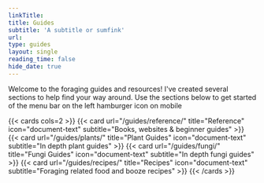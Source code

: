 ```yaml
---
linkTitle:
title: Guides
subtitle: 'A subtitle or sumfink'
url:
type: guides
layout: single
reading_time: false
hide_date: true
---
```


Welcome to the foraging guides and resources!
I've created several sections to help find your way around. Use the sections below to get started of the menu bar on the left hamburger icon on mobile



{{< cards cols=2 >}}
  {{< card url="/guides/reference/" title="Reference" icon="document-text" subtitle="Books, websites & beginner guides" >}}
  {{< card url="/guides/plants/" title="Plant Guides" icon="document-text" subtitle="In depth plant guides" >}}
  {{< card url="/guides/fungi/" title="Fungi Guides" icon="document-text" subtitle="In depth fungi guides" >}}
  {{< card url="/guides/recipes/" title="Recipes" icon="document-text" subtitle="Foraging related food and booze recipes" >}}
{{< /cards >}}
